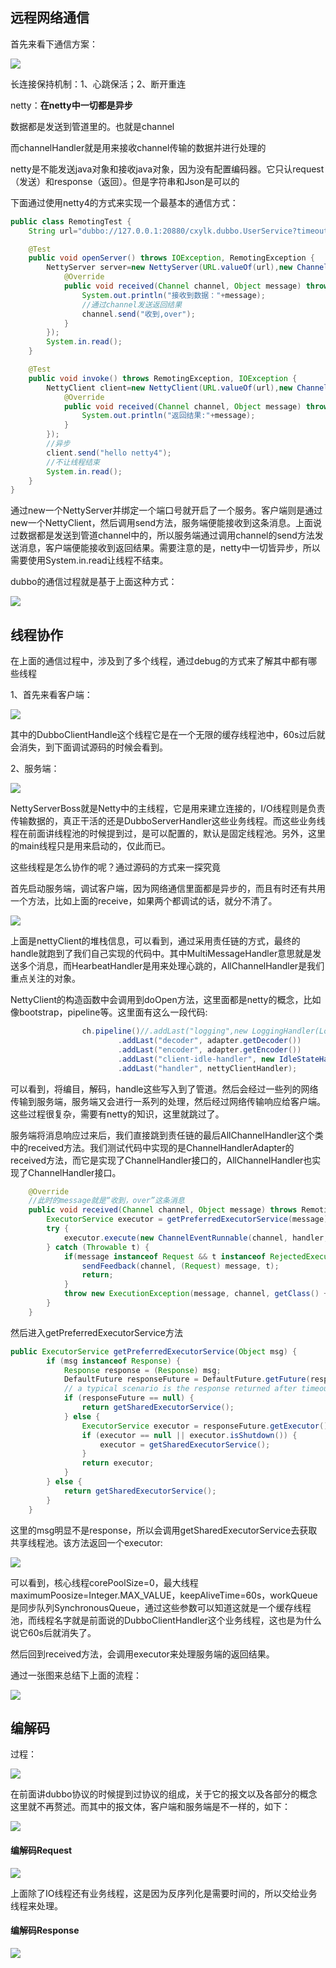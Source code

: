 ## 远程网络通信

首先来看下通信方案：

![](https://z3.ax1x.com/2021/04/03/cnw1eO.png)

长连接保持机制：1、心跳保活；2、断开重连

netty：**在netty中一切都是异步**

数据都是发送到管道里的。也就是channel

而channelHandler就是用来接收channel传输的数据并进行处理的

netty是不能发送java对象和接收java对象，因为没有配置编码器。它只认request（发送）和response（返回）。但是字符串和Json是可以的

下面通过使用netty4的方式来实现一个最基本的通信方式：

~~~java
public class RemotingTest {
    String url="dubbo://127.0.0.1:20880/cxylk.dubbo.UserService?timeout=3000";

    @Test
    public void openServer() throws IOException, RemotingException {
        NettyServer server=new NettyServer(URL.valueOf(url),new ChannelHandlerAdapter(){
            @Override
            public void received(Channel channel, Object message) throws RemotingException {
                System.out.println("接收到数据："+message);
                //通过channel发送返回结果
                channel.send("收到,over");
            }
        });
        System.in.read();
    }

    @Test
    public void invoke() throws RemotingException, IOException {
        NettyClient client=new NettyClient(URL.valueOf(url),new ChannelHandlerAdapter(){
            @Override
            public void received(Channel channel, Object message) throws RemotingException {
                System.out.println("返回结果:"+message);
            }
        });
        //异步
        client.send("hello netty4");
        //不让线程结束
        System.in.read();
    }
}
~~~

通过new一个NettyServer并绑定一个端口号就开启了一个服务。客户端则是通过new一个NettyClient，然后调用send方法，服务端便能接收到这条消息。上面说过数据都是发送到管道channel中的，所以服务端通过调用channel的send方法发送消息，客户端便能接收到返回结果。需要注意的是，netty中一切皆异步，所以需要使用System.in.read让线程不结束。

dubbo的通信过程就是基于上面这种方式：

![](https://z3.ax1x.com/2021/04/03/cnwtfA.png)

## 线程协作

在上面的通信过程中，涉及到了多个线程，通过debug的方式来了解其中都有哪些线程

1、首先来看客户端：

![](https://z3.ax1x.com/2021/04/03/cnBPVU.png)

其中的DubboClientHandle这个线程它是在一个无限的缓存线程池中，60s过后就会消失，到下面调试源码的时候会看到。

2、服务端：

![](https://z3.ax1x.com/2021/04/03/cnBZx1.png)

NettyServerBoss就是Netty中的主线程，它是用来建立连接的，I/O线程则是负责传输数据的，真正干活的还是DubboServerHandler这些业务线程。而这些业务线程在前面讲线程池的时候提到过，是可以配置的，默认是固定线程池。另外，这里的main线程只是用来启动的，仅此而已。

这些线程是怎么协作的呢？通过源码的方式来一探究竟

首先启动服务端，调试客户端，因为网络通信里面都是异步的，而且有时还有共用一个方法，比如上面的receive，如果两个都调试的话，就分不清了。

![](https://z3.ax1x.com/2021/04/03/cnD7tg.png)

上面是nettyClient的堆栈信息，可以看到，通过采用责任链的方式，最终的handle就跑到了我们自己实现的代码中。其中MultiMessageHandler意思就是发送多个消息，而HearbeatHandler是用来处理心跳的，AllChannelHandler是我们重点关注的对象。

NettyClient的构造函数中会调用到doOpen方法，这里面都是netty的概念，比如像bootstrap，pipeline等。这里面有这么一段代码:

~~~java
                ch.pipeline()//.addLast("logging",new LoggingHandler(LogLevel.INFO))//for debug
                        .addLast("decoder", adapter.getDecoder())
                        .addLast("encoder", adapter.getEncoder())
                        .addLast("client-idle-handler", new IdleStateHandler(heartbeatInterval, 0, 0, MILLISECONDS))
                        .addLast("handler", nettyClientHandler);
~~~

可以看到，将编目，解码，handle这些写入到了管道。然后会经过一些列的网络传输到服务端，服务端又会进行一系列的处理，然后经过网络传输响应给客户端。这些过程很复杂，需要有netty的知识，这里就跳过了。

服务端将消息响应过来后，我们直接跳到责任链的最后AllChannelHandler这个类中的received方法。我们测试代码中实现的是ChannelHandlerAdapter的received方法，而它是实现了ChannelHandler接口的，AllChannelHandler也实现了ChannelHandler接口。

~~~java
    @Override
	//此时的message就是“收到，over”这条消息
    public void received(Channel channel, Object message) throws RemotingException {
        ExecutorService executor = getPreferredExecutorService(message);
        try {
            executor.execute(new ChannelEventRunnable(channel, handler, ChannelState.RECEIVED, message));
        } catch (Throwable t) {
        	if(message instanceof Request && t instanceof RejectedExecutionException){
                sendFeedback(channel, (Request) message, t);
                return;
        	}
            throw new ExecutionException(message, channel, getClass() + " error when process received event .", t);
        }
    }
~~~

然后进入getPreferredExecutorService方法

~~~java
public ExecutorService getPreferredExecutorService(Object msg) {
        if (msg instanceof Response) {
            Response response = (Response) msg;
            DefaultFuture responseFuture = DefaultFuture.getFuture(response.getId());
            // a typical scenario is the response returned after timeout, the timeout response may has completed the future
            if (responseFuture == null) {
                return getSharedExecutorService();
            } else {
                ExecutorService executor = responseFuture.getExecutor();
                if (executor == null || executor.isShutdown()) {
                    executor = getSharedExecutorService();
                }
                return executor;
            }
        } else {
            return getSharedExecutorService();
        }
    }
~~~

这里的msg明显不是response，所以会调用getSharedExecutorService去获取共享线程池。该方法返回一个executor:

![](https://z3.ax1x.com/2021/04/03/cnc2LR.png)

可以看到，核心线程corePoolSize=0，最大线程maximumPoosize=Integer.MAX_VALUE，keepAliveTime=60s，workQueue是同步队列SynchronousQueue，通过这些参数可以知道这就是一个缓存线程池，而线程名字就是前面说的DubboClientHandler这个业务线程，这也是为什么说它60s后就消失了。

然后回到received方法，会调用executor来处理服务端的返回结果。

通过一张图来总结下上面的流程：

![](https://z3.ax1x.com/2021/04/03/cnRgyQ.png)

## 编解码

过程：

![](https://z3.ax1x.com/2021/04/03/cnWZkt.png)

在前面讲dubbo协议的时候提到过协议的组成，关于它的报文以及各部分的概念这里就不再赘述。而其中的报文体，客户端和服务端是不一样的，如下：

![](https://z3.ax1x.com/2021/04/03/cnWBnJ.png)

#### 编解码Request

![](https://z3.ax1x.com/2021/04/03/cnhNyF.png)

上面除了IO线程还有业务线程，这是因为反序列化是需要时间的，所以交给业务线程来处理。

#### 编解码Response

![](https://z3.ax1x.com/2021/04/03/cnfF3T.png)